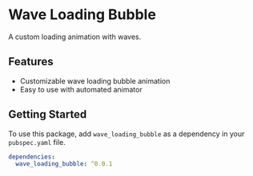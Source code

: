 # Wave Loading Bubble

A custom loading animation with waves.

## Features

- Customizable wave loading bubble animation
- Easy to use with automated animator

## Getting Started

To use this package, add `wave_loading_bubble` as a dependency in your `pubspec.yaml` file.

```yaml
dependencies:
  wave_loading_bubble: ^0.0.1
